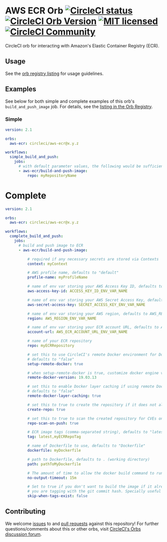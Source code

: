 # AWS ECR Orb [![CircleCI status](https://circleci.com/gh/CircleCI-Public/aws-ecr-orb.svg?style=shield "CircleCI status")](https://circleci.com/gh/CircleCI-Public/aws-ecr-orb) [![CircleCI Orb Version](https://img.shields.io/badge/endpoint.svg?url=https://badges.circleci.io/orb/circleci/aws-ecr)](https://circleci.com/orbs/registry/orb/circleci/aws-ecr) [![MIT licensed](https://img.shields.io/badge/license-MIT-blue.svg)](https://raw.githubusercontent.com/CircleCI-Public/aws-ecr-orb/master/LICENSE) [![CircleCI Community](https://img.shields.io/badge/community-CircleCI%20Discuss-343434.svg)](https://discuss.circleci.com/c/ecosystem/orbs)
CircleCI orb for interacting with Amazon's Elastic Container Registry (ECR).

## Usage

See the [orb registry listing](https://circleci.com/orbs/registry/orb/circleci/aws-ecr) for usage guidelines.

## Examples
See below for both simple and complete examples of this orb's `build_and_push_image` job. For details, see the [listing in the Orb Registry](https://circleci.com/orbs/registry/orb/circleci/aws-ecr).

### Simple
```yaml
version: 2.1

orbs:
  aws-ecr: circleci/aws-ecr@x.y.z

workflows:
  simple_build_and_push:
    jobs:
      # with default parameter values, the following would be sufficient to build and push an image to ECR
      - aws-ecr/build-and-push-image:
          repo: myRepositoryName

```

# Complete
```yaml
version: 2.1

orbs:
  aws-ecr: circleci/aws-ecr@x.y.z

workflows:
  complete_build_and_push:
    jobs:
      # build and push image to ECR
      - aws-ecr/build-and-push-image:

          # required if any necessary secrets are stored via Contexts
          context: myContext

          # AWS profile name, defaults to "default"
          profile-name: myProfileName

          # name of env var storing your AWS Access Key ID, defaults to AWS_ACCESS_KEY_ID
          aws-access-key-id: ACCESS_KEY_ID_ENV_VAR_NAME

          # name of env var storing your AWS Secret Access Key, defaults to AWS_SECRET_ACCESS_KEY
          aws-secret-access-key: SECRET_ACCESS_KEY_ENV_VAR_NAME

          # name of env var storing your AWS region, defaults to AWS_REGION
          region: AWS_REGION_ENV_VAR_NAME

          # name of env var storing your ECR account URL, defaults to AWS_ECR_ACCOUNT_URL
          account-url: AWS_ECR_ACCOUNT_URL_ENV_VAR_NAME

          # name of your ECR repository
          repo: myECRRepository

          # set this to use CircleCI's remote Docker environment for Docker and docker-compose commands,
          # defaults to "false"
          setup-remote-docker: true

          # when setup-remote-docker is true, customize docker engine version (default is `19.03.13`)
          remote-docker-version: 19.03.13

          # set this to enable Docker layer caching if using remote Docker engine.
          # defaults to "false"
          remote-docker-layer-caching: true

          # set this to true to create the repository if it does not already exist, defaults to "false"
          create-repo: true

          # set this to true to scan the created repository for CVEs on push, defaults to "true"
          repo-scan-on-push: true

          # ECR image tags (comma-separated string), defaults to "latest"
          tag: latest,myECRRepoTag

          # name of Dockerfile to use, defaults to "Dockerfile"
          dockerfile: myDockerfile

          # path to Dockerfile, defaults to . (working directory)
          path: pathToMyDockerfile

          # The amount of time to allow the docker build command to run before timing out (default is `10m`)
          no-output-timeout: 15m

          # Set to true if you don't want to build the image if it already exists in the ECR repo, for example when
          # you are tagging with the git commit hash. Specially useful for faster code reverts.
          skip-when-tags-exist: false
```

## Contributing
We welcome [issues](https://github.com/CircleCI-Public/aws-ecr-orb/issues) to and [pull requests](https://github.com/CircleCI-Public/aws-ecr-orb/pulls) against this repository! For further questions/comments about this or other orbs, visit [CircleCI's Orbs discussion forum](https://discuss.circleci.com/c/orbs).
